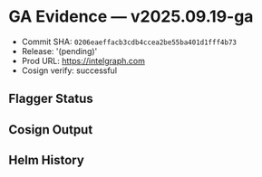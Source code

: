 # GA Evidence — v2025.09.19-ga

- Commit SHA: `0206eaeffacb3cdb4ccea2be55ba401d1fff4b73`
- Release: '(pending)'
- Prod URL: https://intelgraph.com
- Cosign verify: successful

## Flagger Status

## Cosign Output

## Helm History
